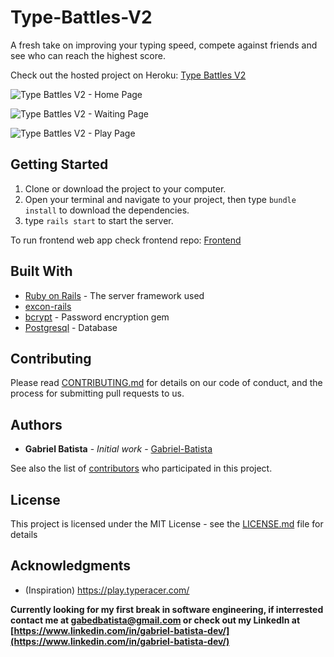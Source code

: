 # Type-Battles-V2

A fresh take on improving your typing speed, compete against friends and see who can reach the highest score. 

Check out the hosted project on Heroku: [Type Battles V2](http://type-battles-v2.herokuapp.com/)

![Type Battles V2 - Home Page](http://i68.tinypic.com/wkfpcz.png)

![Type Battles V2 - Waiting Page](http://i67.tinypic.com/2vd1q14.png)

![Type Battles V2 - Play Page](http://i64.tinypic.com/2e0mfl5.png)

## Getting Started

1. Clone or download the project to your computer.
2. Open your terminal and navigate to your project, then type `bundle install` to download the dependencies.
3. type `rails start` to start the server.

To run frontend web app check frontend repo: [Frontend](https://github.com/Gabriel-Batista/type-battles-v2/blob/master/README.md)

## Built With

* [Ruby on Rails](https://rubyonrails.org/) - The server framework used
* [excon-rails](https://github.com/excon/excon)
* [bcrypt](https://github.com/codahale/bcrypt-ruby) - Password encryption gem
* [Postgresql](https://www.postgresql.org/) - Database

## Contributing

Please read [CONTRIBUTING.md](https://gist.github.com/PurpleBooth/b24679402957c63ec426) for details on our code of conduct, and the process for submitting pull requests to us.

## Authors

* **Gabriel Batista** - *Initial work* - [Gabriel-Batista](https://github.com/Gabriel-Batista)

See also the list of [contributors](https://github.com/your/project/contributors) who participated in this project.

## License

This project is licensed under the MIT License - see the [LICENSE.md](LICENSE.md) file for details

## Acknowledgments

* (Inspiration) https://play.typeracer.com/




**Currently looking for my first break in software engineering, if interrested contact me at [gabedbatista@gmail.com](gabedbatista@gmail.com) or check out my LinkedIn at [https://www.linkedin.com/in/gabriel-batista-dev/](https://www.linkedin.com/in/gabriel-batista-dev/)**
